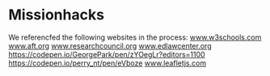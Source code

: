 # Missionhacks
We referencfed the following websites in the process:
www.w3schools.com
www.aft.org
www.researchcouncil.org
www.edlawcenter.org
https://codepen.io/GeorgePark/pen/zYOegLr?editors=1100 
https://codepen.io/perry_nt/pen/eVboze
www.leafletjs.com
